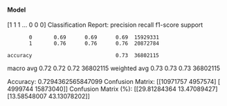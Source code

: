 #### Model
[1 1 1 ... 0 0 0]
Classification Report:
              precision    recall  f1-score   support

           0       0.69      0.69      0.69  15929331
           1       0.76      0.76      0.76  20872784

    accuracy                           0.73  36802115
   macro avg       0.72      0.72      0.72  36802115
weighted avg       0.73      0.73      0.73  36802115

Accuracy: 0.7294362565847099
Confusion Matrix:
[[10971757  4957574]
 [ 4999744 15873040]]
Confusion Matrix (%):
[[29.81284364 13.47089427]
 [13.58548007 43.13078202]]
